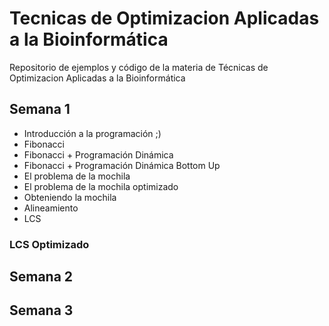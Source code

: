 # Tecnicas de Optimizacion Aplicadas a la Bioinformática

Repositorio de ejemplos y código de la materia de Técnicas de Optimizacion Aplicadas a la Bioinformática

## Semana 1

* Introducción a la programación ;)
* Fibonacci
* Fibonacci + Programación Dinámica
* Fibonacci + Programación Dinámica Bottom Up
* El problema de la mochila
* El problema de la mochila optimizado
* Obteniendo la mochila
* Alineamiento
* LCS

### LCS Optimizado

## Semana 2

## Semana 3
